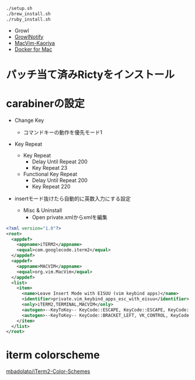```sh
./setup.sh
./brew_install.sh
./ruby_install.sh
```

- Growl
- [GrowlNotify](http://growl.cachefly.net/GrowlNotify-2.1.zip)
- [MacVim-Kaoriya](https://github.com/splhack/macvim/releases)
- [Docker for Mac](https://docs.docker.com/docker-for-mac/install/)

# パッチ当て済みRictyをインストール

# carabinerの設定

- Change Key
  - コマンドキーの動作を優先モード1
- Key Repeat
  - Key Repeat
    - Delay Until Repeat 200
    - Key Repeat 23
  - Functional Key Repeat
    - Delay Until Repeat 200
    - Key Repeat 220

- insertモード抜けたら自動的に英数入力にする設定
  - Misc & Uninstall
    - Open private.xmlからxmlを編集

```xml
<?xml version="1.0"?>
<root>
  <appdef>
    <appname>iTERM2</appname>
    <equal>com.googlecode.iterm2</equal>
  </appdef>
  <appdef>
    <appname>MACVIM</appname>
    <equal>org.vim.MacVim</equal>
  </appdef>
  <list>
    <item>
      <name>Leave Insert Mode with EISUU (vim keybind apps)</name>
      <identifier>private.vim_keybind_apps_esc_with_eisuu</identifier>
      <only>iTERM2,TERMINAL,MACVIM</only>
      <autogen>--KeyToKey-- KeyCode::ESCAPE, KeyCode::ESCAPE, KeyCode::JIS_EISUU</autogen>
      <autogen>--KeyToKey-- KeyCode::BRACKET_LEFT, VK_CONTROL, KeyCode::BRACKET_LEFT, VK_CONTROL, KeyCode::JIS_EISUU</autogen>
    </item>
  </list>
</root>
```

# iterm colorscheme

[mbadolato/iTerm2-Color-Schemes](https://github.com/mbadolato/iTerm2-Color-Schemes)
